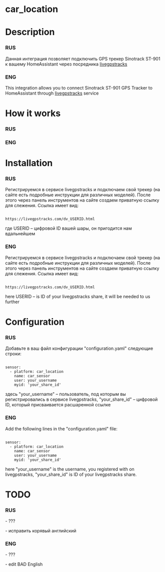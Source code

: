 # car_location

<h1>Description</h1>
<h3>RUS</h3>
<p>Данная интеграция позволяет подключить GPS трекер Sinotrack ST-901 к вашему HomeAssistant через посредника <a href='https://livegpstracks.com/'>livegpstracks</a></p>
<h3>ENG</h3>
<p>This integration allows you to connect Sinotrack ST-901 GPS Tracker to HomeAssistant through <a href='https://livegpstracks.com/'>livegpstracks</a> service</p>

<h1>How it works</h1>
<h3>RUS</h3>
<p></p>
<h3>ENG</h3>
<p></p>

<h1>Installation</h1>
<h3>RUS</h3>
<p>Регистрируемся в сервисе livegpstracks и подключаем свой трекер (на сайте есть подробные инструкции для различных моделей). После этого через панель инструментов на сайте создаем приватную ссылку для слежения. Ссылка имеет вид:</p> 
<pre><code>
https://livegpstracks.com/dv_USERID.html
</code></pre>
<p>где USERID – цифровой ID вашей шары, он пригодится нам вдальнейшем</p>
<h3>ENG</h3>
<p>Регистрируемся в сервисе livegpstracks и подключаем свой трекер (на сайте есть подробные инструкции для различных моделей). После этого через панель инструментов на сайте создаем приватную ссылку для слежения. Ссылка имеет вид:</p> 
<pre><code>
https://livegpstracks.com/dv_USERID.html
</code></pre>
<p>here USERID – is ID of your livegpstracks share, it will be needed to us further </p>

<h1>Configuration</h1>
<h3>RUS</h3>
<p>Добавьте в ваш файл конфигурации "configuration.yaml" следующие строки:</p>
<pre><code>
sensor:
  - platform: car_location
    name: car_sensor
    user: your_username
    myid: 'your_share_id'
</code></pre>
<p>здесь "your_username" – пользователь, под которым вы регистрировались в сервисе livegpstracks, "your_share_id" – цифровой ID, который присваивается расшаренной ссылке</p>
<h3>ENG</h3>
<p>Add the following lines in the "configuration.yaml" file:</p>
<pre><code>
sensor:
  - platform: car_location
    name: car_sensor
    user: your_username
    myid: 'your_share_id'
</code></pre>
<p>here "your_username" is the username, you registered with on livegpstracks, "your_share_id" is ID of your livegpstracks share.</p>

<h1>TODO</h1>
<h3>RUS</h3>
<p>- ???</p>
<p>- исправить корявый английский</p>
<h3>ENG</h3>
<p>- ???</p>
<p>- edit BAD English</p>
